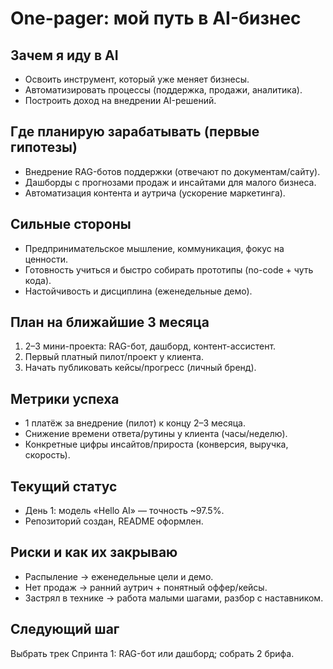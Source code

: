 # One-pager: мой путь в AI-бизнес

## Зачем я иду в AI
- Освоить инструмент, который уже меняет бизнесы.
- Автоматизировать процессы (поддержка, продажи, аналитика).
- Построить доход на внедрении AI-решений.

## Где планирую зарабатывать (первые гипотезы)
- Внедрение RAG-ботов поддержки (отвечают по документам/сайту).
- Дашборды с прогнозами продаж и инсайтами для малого бизнеса.
- Автоматизация контента и аутрича (ускорение маркетинга).

## Сильные стороны
- Предпринимательское мышление, коммуникация, фокус на ценности.
- Готовность учиться и быстро собирать прототипы (no-code + чуть кода).
- Настойчивость и дисциплина (еженедельные демо).

## План на ближайшие 3 месяца
1. 2–3 мини-проекта: RAG-бот, дашборд, контент-ассистент.
2. Первый платный пилот/проект у клиента.
3. Начать публиковать кейсы/прогресс (личный бренд).

## Метрики успеха
- 1 платёж за внедрение (пилот) к концу 2–3 месяца.
- Снижение времени ответа/рутины у клиента (часы/неделю).
- Конкретные цифры инсайтов/прироста (конверсия, выручка, скорость).

## Текущий статус
- День 1: модель «Hello AI» — точность ~97.5%.
- Репозиторий создан, README оформлен.

## Риски и как их закрываю
- Распыление → еженедельные цели и демо.
- Нет продаж → ранний аутрич + понятный оффер/кейсы.
- Застрял в технике → работа малыми шагами, разбор с наставником.

## Следующий шаг
Выбрать трек Спринта 1: RAG-бот или дашборд; собрать 2 брифа.
